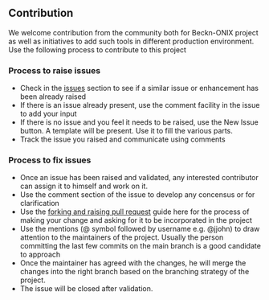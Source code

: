 ## Contribution

We welcome contribution from the community both for Beckn-ONIX project as well as initiatives to add such tools in different production environment. Use the following process to contribute to this project

### Process to raise issues

- Check in the [issues](https://github.com/beckn/beckn-onix/issues) section to see if a similar issue or enhancement has been already raised
- If there is an issue already present, use the comment facility in the issue to add your input
- If there is no issue and you feel it needs to be raised, use the New Issue button. A template will be present. Use it to fill the various parts.
- Track the issue you raised and communicate using comments

### Process to fix issues

- Once an issue has been raised and validated, any interested contributor can assign it to himself and work on it.
- Use the comment section of the issue to develop any concensus or for clarification
- Use the [forking and raising pull request](https://docs.github.com/en/get-started/exploring-projects-on-github/contributing-to-a-project) guide here for the process of making your change and asking for it to be incorporated in the project
- Use the mentions (@ symbol followed by username e.g. @jjohn) to draw attention to the maintainers of the project. Usually the person committing the last few commits on the main branch is a good candidate to approach
- Once the maintainer has agreed with the changes, he will merge the changes into the right branch based on the branching strategy of the project.
- The issue will be closed after validation.
